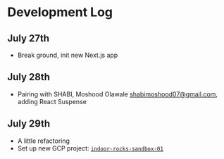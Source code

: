 # Development Log

## July 27th

* Break ground, init new Next.js app

## July 28th

* Pairing with SHABI, Moshood Olawale <shabimoshood07@gmail.com>, adding React Suspense

## July 29th

* A little refactoring
* Set up new GCP project: [`indoor-rocks-sandbox-01`](https://console.cloud.google.com/iam-admin/iam?authuser=1&project=indoor-rocks-sandbox-01)
